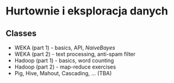 Hurtownie i eksploracja danych
==============================
Classes
-------
* WEKA (part 1) - basics, API, _NaiveBayes_
* WEKA (part 2) - text processing, anti-spam filter
* Hadoop (part 1) - basics, word counting
* Hadoop (part 2) - map-reduce exercises
* Pig, Hive, Mahout, Cascading, ... (TBA)
